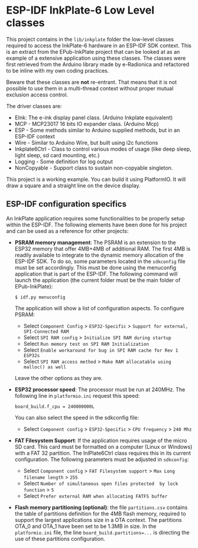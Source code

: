 # ESP-IDF InkPlate-6 Low Level classes

This project contains in the `lib/inkplate` folder the low-level classes required to access the InkPlate-6 hardware in an ESP-IDF SDK context. This is an extract from the EPub-InkPlate project that can be looked at as an example of a extensive  application using these classes. The classes were first retrieved from the Arduino library made by e-Radionica and refactored to be inline with my own coding practices. 

Beware that these classes are **not** re-entrant. That means that it is not possible to use them in a multi-thread context without proper mutual exclusion access control. 

The driver classes are:

- EInk: The e-ink display panel class. (Arduino Inkplate equivalent)
- MCP - MCP23017 16 bits IO expander class. (Arduino Mcp)
- ESP - Some methods similar to Arduino supplied methods, but in an ESP-IDF context
- Wire - Similar to Arduino Wire, but built using i2c functions
- Inkplate6Ctrl - Class to control various modes of usage (like deep sleep, light sleep, sd card mounting, etc.)
- Logging - Some definition for log output
- NonCopyable - Support class to sustain non-copyable singleton.

This project is a working example. You can build it using PlatformIO. It will draw a square and a straight line on the device display.

## ESP-IDF configuration specifics

An InkPlate application requires some functionalities to be properly setup within the ESP-IDF. The following elements have been done for his project and can be used as a reference for other projects:

- **PSRAM memory management**: The PSRAM is an extension to the ESP32 memory that offer 4MB+4MB of additional RAM. The first 4MB is readily available to integrate to the dynamic memory allocation of the ESP-IDF SDK. To do so, some parameters located in the `sdkconfig` file must be set accordingly. This must be done using the menuconfig application that is part of the ESP-IDF. The following command will launch the application (the current folder must be the main folder of EPub-InkPlate):

  ```
  $ idf.py menuconfig
  ```

  The application will show a list of configuration aspects. To configure PSRAM:

  - Select `Component Config` > `ESP32-Specific` > `Support for external, SPI-Connected RAM`
  - Select `SPI RAM config` > `Initialize SPI RAM during startup`
  - Select `Run memory test on SPI RAM Initialization`
  - Select `Enable workaround for bug in SPI RAM cache for Rev 1 ESP32s`
  - Select `SPI RAM access method` > `Make RAM allocatable using malloc() as well`

  Leave the other options as they are. 

- **ESP32 processor speed**: The processor must be run at 240MHz. The following line in `platformio.ini` request this speed:

    ```
    board_build.f_cpu = 240000000L
    ```
  You can also select the speed in the sdkconfig file:

  - Select `Component config` > `ESP32-Specific` > `CPU frequency` > `240 Mhz`

- **FAT Filesystem Support**: If the application requires usage of the micro SD card. This card must be formatted on a computer (Linux or Windows) with a FAT 32 partition. The InlPlate6Ctrl class requires this in its current configuration. The following parameters must be adjusted in `sdkconfig`:

  - Select `Component config` > `FAT Filesystem support` > `Max Long filename length` > `255`
  - Select `Number of simultaneous open files protected  by lock function` > `5`
  - Select `Prefer external RAM when allocating FATFS buffer`

- **Flash memory partitioning (optional)**: the file `partitions.csv` contains the table of partitions definition for the 4MB flash memory, required to support the largest applications size in a OTA context. The partitions OTA_0 and OTA_1 have been set to be 1.3MB in size. In the `platformio.ini` file, the line `board_build.partitions=...` is directing the use of these partitions configuration. 
 
